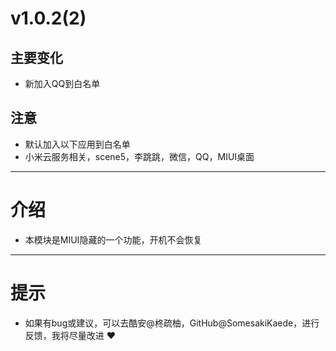 # v1.0.2(2)

## 主要变化

- 新加入QQ到白名单

## 注意

- 默认加入以下应用到白名单
- 小米云服务相关，scene5，李跳跳，微信，QQ，MIUI桌面

---

# 介绍

- 本模块是MIUI隐藏的一个功能，开机不会恢复

---

# 提示

- 如果有bug或建议，可以去酷安@柊疏柚，GitHub@SomesakiKaede，进行反馈，我将尽量改进 ❤️

